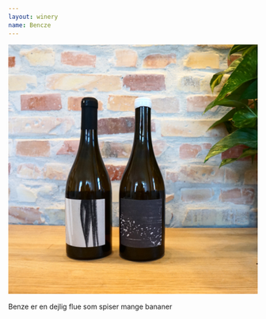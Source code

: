 ```yaml
---
layout: winery
name: Bencze
---
```


![](/assets/images/wines/white/bencze.jpg)

Benze er en dejlig flue som spiser mange bananer
